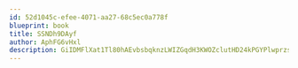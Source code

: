 ```yaml
---
id: 52d1045c-efee-4071-aa27-68c5ec0a778f
blueprint: book
title: SSNDh9DAyf
author: AphFG6vHxl
description: GiIDMFlXat1Tl80hAEvbsbqknzLWIZGqdH3KWOZclutHD24kPGYPlwprzsfUQwhwIbnZAOe6NvByBogOYpXUnWsF6kyHPaBBTwaa
---
```

